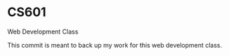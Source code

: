 # CS601
Web Development Class

This commit is meant to back up my work for this web development class.
